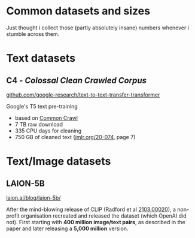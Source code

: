 # Common datasets and sizes

Just thought i collect those (partly absolutely insane) numbers
whenever i stumble across them. 


# Text datasets

## C4 - *Colossal Clean Crawled Corpus*

[github.com/google-research/text-to-text-transfer-transformer](https://github.com/google-research/text-to-text-transfer-transformer?tab=readme-ov-file#c4)

Google's T5 text pre-training 

- based on [Common Crawl](https://commoncrawl.org/)
- 7 TB raw download
- 335 CPU days for cleaning
- 750 GB of cleaned text ([jmlr.org/20-074](https://jmlr.org/papers/volume21/20-074/20-074.pdf), page 7) 


# Text/Image datasets

## LAION-5B

[laion.ai/blog/laion-5b/](https://laion.ai/blog/laion-5b/)

After the mind-blowing release of CLIP (Radford et al [2103.00020](https://arxiv.org/abs/2103.00020)),
a non-profit organisation recreated and released the dataset 
(which OpenAI did not). First starting with **400 million image/text pairs**,
as described in the paper and later releasing a **5,000 million** version.
